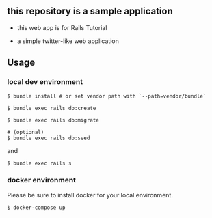 ## this repository is a sample application

* this web app is for Rails Tutorial

* a simple twitter-like web application

## Usage

### local dev environment

```
$ bundle install # or set vendor path with `--path=vendor/bundle`

$ bundle exec rails db:create

$ bundle exec rails db:migrate

# (optional)
$ bundle exec rails db:seed
```

and

```
$ bundle exec rails s
```

### docker environment

Please be sure to install docker for your local environment.

```
$ docker-compose up
```
